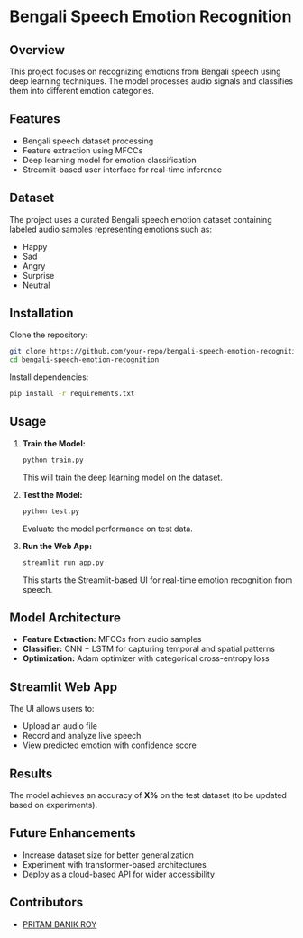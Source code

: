# Bengali Speech Emotion Recognition

## Overview
This project focuses on recognizing emotions from Bengali speech using deep learning techniques. The model processes audio signals and classifies them into different emotion categories.

## Features
- Bengali speech dataset processing
- Feature extraction using MFCCs
- Deep learning model for emotion classification
- Streamlit-based user interface for real-time inference

## Dataset
The project uses a curated Bengali speech emotion dataset containing labeled audio samples representing emotions such as:
- Happy
- Sad
- Angry
- Surprise
- Neutral

## Installation
Clone the repository:
```bash
git clone https://github.com/your-repo/bengali-speech-emotion-recognition.git
cd bengali-speech-emotion-recognition
```
Install dependencies:
```bash
pip install -r requirements.txt
```

## Usage
1. **Train the Model:**
   ```bash
   python train.py
   ```
   This will train the deep learning model on the dataset.

2. **Test the Model:**
   ```bash
   python test.py
   ```
   Evaluate the model performance on test data.

3. **Run the Web App:**
   ```bash
   streamlit run app.py
   ```
   This starts the Streamlit-based UI for real-time emotion recognition from speech.

## Model Architecture
- **Feature Extraction:** MFCCs from audio samples
- **Classifier:** CNN + LSTM for capturing temporal and spatial patterns
- **Optimization:** Adam optimizer with categorical cross-entropy loss

## Streamlit Web App
The UI allows users to:
- Upload an audio file
- Record and analyze live speech
- View predicted emotion with confidence score

## Results
The model achieves an accuracy of **X%** on the test dataset (to be updated based on experiments).

## Future Enhancements
- Increase dataset size for better generalization
- Experiment with transformer-based architectures
- Deploy as a cloud-based API for wider accessibility

## Contributors
- [PRITAM BANIK ROY](https://github.com/pritam-banik-roy)



